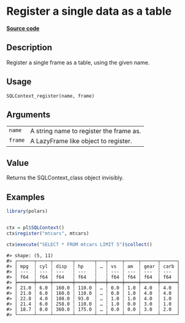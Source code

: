 

# Register a single data as a table

[**Source code**](https://github.com/pola-rs/r-polars/tree/main/R/sql.R#L84)

## Description

Register a single frame as a table, using the given name.

## Usage

<pre><code class='language-R'>SQLContext_register(name, frame)
</code></pre>

## Arguments

<table>
<tr>
<td style="white-space: nowrap; font-family: monospace; vertical-align: top">
<code id="name">name</code>
</td>
<td>
A string name to register the frame as.
</td>
</tr>
<tr>
<td style="white-space: nowrap; font-family: monospace; vertical-align: top">
<code id="frame">frame</code>
</td>
<td>
A LazyFrame like object to register.
</td>
</tr>
</table>

## Value

Returns the SQLContext_class object invisibly.

## Examples

``` r
library(polars)


ctx = pl$SQLContext()
ctx$register("mtcars", mtcars)

ctx$execute("SELECT * FROM mtcars LIMIT 5")$collect()
```

    #> shape: (5, 11)
    #> ┌──────┬─────┬───────┬───────┬───┬─────┬─────┬──────┬──────┐
    #> │ mpg  ┆ cyl ┆ disp  ┆ hp    ┆ … ┆ vs  ┆ am  ┆ gear ┆ carb │
    #> │ ---  ┆ --- ┆ ---   ┆ ---   ┆   ┆ --- ┆ --- ┆ ---  ┆ ---  │
    #> │ f64  ┆ f64 ┆ f64   ┆ f64   ┆   ┆ f64 ┆ f64 ┆ f64  ┆ f64  │
    #> ╞══════╪═════╪═══════╪═══════╪═══╪═════╪═════╪══════╪══════╡
    #> │ 21.0 ┆ 6.0 ┆ 160.0 ┆ 110.0 ┆ … ┆ 0.0 ┆ 1.0 ┆ 4.0  ┆ 4.0  │
    #> │ 21.0 ┆ 6.0 ┆ 160.0 ┆ 110.0 ┆ … ┆ 0.0 ┆ 1.0 ┆ 4.0  ┆ 4.0  │
    #> │ 22.8 ┆ 4.0 ┆ 108.0 ┆ 93.0  ┆ … ┆ 1.0 ┆ 1.0 ┆ 4.0  ┆ 1.0  │
    #> │ 21.4 ┆ 6.0 ┆ 258.0 ┆ 110.0 ┆ … ┆ 1.0 ┆ 0.0 ┆ 3.0  ┆ 1.0  │
    #> │ 18.7 ┆ 8.0 ┆ 360.0 ┆ 175.0 ┆ … ┆ 0.0 ┆ 0.0 ┆ 3.0  ┆ 2.0  │
    #> └──────┴─────┴───────┴───────┴───┴─────┴─────┴──────┴──────┘
